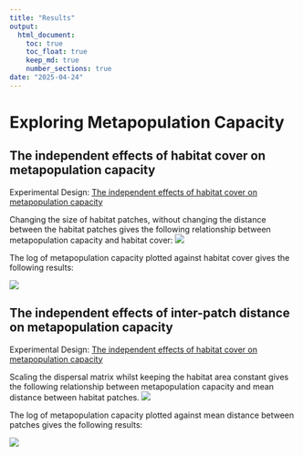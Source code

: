 ```yaml
---
title: "Results"
output: 
  html_document: 
    toc: true
    toc_float: true
    keep_md: true
    number_sections: true
date: "2025-04-24"
---
```


# Exploring Metapopulation Capacity
## The independent effects of habitat cover on metapopulation capacity

Experimental Design: [The independent effects of habitat cover on metapopulation capacity](https://github.com/benjhodgson/metapop_capacity_matrix/blob/main/Documentation/Experimental-Design.md#the-independent-effects-of-habitat-cover-on-metapopulation-capacity)

Changing the size of habitat patches, without changing the distance between the habitat patches gives the following relationship between metapopulation capacity and habitat cover:
![](Results_files/figure-html/area_landscapes_results-1.png)<!-- -->

The log of metapopulation capacity plotted against habitat cover gives the following results:

![](Results_files/figure-html/area_landscapes_log_results-1.png)<!-- -->

## The independent effects of inter-patch distance on metapopulation capacity 

Experimental Design: [The independent effects of habitat cover on metapopulation capacity](https://github.com/benjhodgson/metapop_capacity_matrix/blob/main/Documentation/Experimental-Design.md#the-independent-effects-of-inter-patch-distance-on-metapopulation-capacity)

Scaling the dispersal matrix whilst keeping the habitat area constant gives the following relationship between metapopulation capacity and mean distance between habitat patches.
![](Results_files/figure-html/dispersal_landscapes_results-1.png)<!-- -->


The log of metapopulation capacity plotted against mean distance between patches gives the following results:

![](Results_files/figure-html/distance_landscapes_log_results-1.png)<!-- -->
